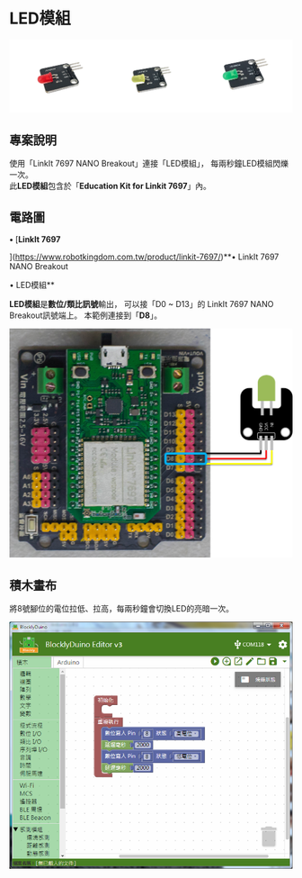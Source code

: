 # LED模組

![](../.gitbook/assets/linkit7697_led_00.png)

## 專案說明

使用「LinkIt 7697 NANO Breakout」連接「LED模組」， 每兩秒鐘LED模組閃爍一次。   
此**LED模組**包含於「**Education Kit for Linkit 7697**」內。

## 電路圖



**•**	[**LinkIt 7697**
  
](https://www.robotkingdom.com.tw/product/linkit-7697/)**•	LinkIt 7697 NANO Breakout
  
•	LED模組**

**LED模組**是**數位/類比訊號**輸出， 可以接「D0 ~ D13」的 LinkIt 7697 NANO Breakout訊號端上。 本範例連接到「**D8**」。

![](../.gitbook/assets/linkit7697_led_01.png)

## 積木畫布

將8號腳位的電位拉低、拉高，每兩秒鐘會切換LED的亮暗一次。 

![](../.gitbook/assets/linkit7697_led_02.png)



